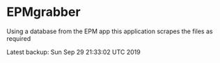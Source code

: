 # EPMgrabber
Using a database from the EPM app this application scrapes the files as required


Latest backup: Sun Sep 29 21:33:02 UTC 2019
